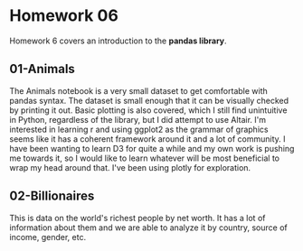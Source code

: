 # Homework 06

Homework 6 covers an introduction to the **pandas library**. 

## 01-Animals
The Animals notebook is a very small dataset to get comfortable with pandas syntax. The dataset is small enough that it can be visually checked by printing it out. Basic plotting is also covered, which I still find unintuitive in Python, regardless of the library, but I did attempt to use Altair. I'm interested in learning r and using ggplot2 as the grammar of graphics seems like it has a coherent framework around it and a lot of community. I have been wanting to learn D3 for quite a while and my own work is pushing me towards it, so I would like to learn whatever will be most beneficial to wrap my head around that. I've been using plotly for exploration.

## 02-Billionaires
This is data on the world's richest people by net worth. It has a lot of information about them and we are able to analyze it by country, source of income, gender, etc.